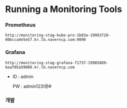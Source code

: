 # Running a Monitoring Tools

### Prometheus

  ```
  http://monitoring-stag-kube-pro-1b83e-19983720-00bcca4e5e57.kr.lb.naverncp.com:9090
  ```


### Grafana

  ```
  http://monitoring-stag-grafana-f1737-19985889-beaf85a59080.kr.lb.naverncp.com
  ```

  - ID : admin

    PW : admin123!@#


### 개발
